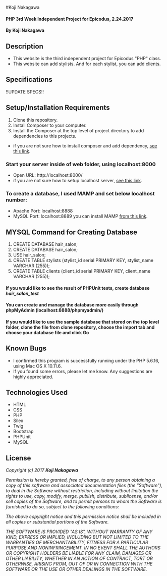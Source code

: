#Koji Nakagawa

#### PHP 3rd Week Independent Project for Epicodus, 2.24.2017

#### By Koji Nakagawa

## Description
* This website is the third independent project for Epicodus "PHP" class.
* This website can add stylists. And for each stylist, you can add clients.

## Specifications


!!UPDATE SPECS!!



## Setup/Installation Requirements
1. Clone this repository.
2. Install Composer to your computer.
3. Install the Composer at the top level of project directory to add dependencies to this projects.
* if you are not sure how to install composer and add dependency, [see this link](https://www.learnhowtoprogram.com/php/object-oriented-php/composer).


### Start your server inside of web folder, using localhost:8000
* Open URL: http://localhost:8000/
* if you are not sure how to setup localhost server, [see this link](https://www.learnhowtoprogram.com/php/php-basics/meet-the-server).

### To create a database, I used MAMP and set below localhost number:
* Apache Port: localhost:8888
* MySQL Port: localhost:8889
you can install MAMP [from this link](https://www.mamp.info/en/).


## MYSQL Command for Creating Database
1. CREATE DATABASE hair_salon;
2. CREATE DATABASE hair_salon;
3. USE hair_salon;
4. CREATE TABLE stylists (stylist_id serial PRIMARY KEY, stylist_name VARCHAR (255));
5. CREATE TABLE clients (client_id serial PRIMARY KEY, client_name VARCHAR (255));

#### If you would like to see the result of PHPUnit tests, create database _hair_salon_test_
#### You can create and manage the database more easily through phpMyAdmin (localhost:8888/phpmyadmin/)

#### If you would like to use the sample database that stored on the top level folder, clone the file from clone repository, choose the import tab and choose your database file and click Go


## Known Bugs
* I confirmed this program is successfully running under the PHP 5.6.16, using Mac OS X 10.11.6.
* If you found some errors, please let me know. Any suggestions are highly appreciated.

## Technologies Used
* HTML
* CSS
* PHP
* Silex
* Twig
* Bootstrap
* PHPUnit
* MySQL

## License

_Copyright (c) 2017 **Koji Nakagawa**_

_Permission is hereby granted, free of charge, to any person obtaining a copy
of this software and associated documentation files (the "Software"), to deal
in the Software without restriction, including without limitation the rights
to use, copy, modify, merge, publish, distribute, sublicense, and/or sell
copies of the Software, and to permit persons to whom the Software is
furnished to do so, subject to the following conditions:_

_The above copyright notice and this permission notice shall be included in all
copies or substantial portions of the Software._

_THE SOFTWARE IS PROVIDED "AS IS", WITHOUT WARRANTY OF ANY KIND, EXPRESS OR
IMPLIED, INCLUDING BUT NOT LIMITED TO THE WARRANTIES OF MERCHANTABILITY,
FITNESS FOR A PARTICULAR PURPOSE AND NONINFRINGEMENT. IN NO EVENT SHALL THE
AUTHORS OR COPYRIGHT HOLDERS BE LIABLE FOR ANY CLAIM, DAMAGES OR OTHER
LIABILITY, WHETHER IN AN ACTION OF CONTRACT, TORT OR OTHERWISE, ARISING FROM,
OUT OF OR IN CONNECTION WITH THE SOFTWARE OR THE USE OR OTHER DEALINGS IN THE
SOFTWARE._
